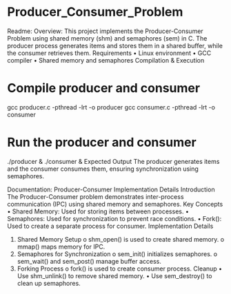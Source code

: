 # Producer_Consumer_Problem
Readme:
Overview: 
This project implements the Producer-Consumer Problem using shared memory (shm) and semaphores (sem) in C. The producer process generates items and stores them in a shared buffer, while the consumer retrieves them.
Requirements
•	Linux environment
•	GCC compiler
•	Shared memory and semaphores
Compilation & Execution
# Compile producer and consumer
gcc producer.c -pthread -lrt -o producer
gcc consumer.c -pthread -lrt -o consumer

# Run the producer and consumer
./producer & ./consumer &
Expected Output
The producer generates items and the consumer consumes them, ensuring synchronization using semaphores.

Documentation:
Producer-Consumer Implementation Details
Introduction
The Producer-Consumer problem demonstrates inter-process communication (IPC) using shared memory and semaphores.
Key Concepts
•	Shared Memory: Used for storing items between processes.
•	Semaphores: Used for synchronization to prevent race conditions.
•	Fork(): Used to create a separate process for consumer.
Implementation Details
1.	Shared Memory Setup
o	shm_open() is used to create shared memory.
o	mmap() maps memory for IPC.
2.	Semaphores for Synchronization
o	sem_init() initializes semaphores.
o	sem_wait() and sem_post() manage buffer access.
3.	Forking Process
o	fork() is used to create consumer process.
Cleanup
•	Use shm_unlink() to remove shared memory.
•	Use sem_destroy() to clean up semaphores.

